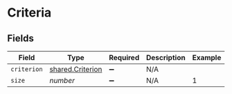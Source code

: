# Criteria


## Fields

| Field                                                | Type                                                 | Required                                             | Description                                          | Example                                              |
| ---------------------------------------------------- | ---------------------------------------------------- | ---------------------------------------------------- | ---------------------------------------------------- | ---------------------------------------------------- |
| `criterion`                                          | [shared.Criterion](../../models/shared/criterion.md) | :heavy_minus_sign:                                   | N/A                                                  |                                                      |
| `size`                                               | *number*                                             | :heavy_minus_sign:                                   | N/A                                                  | 1                                                    |